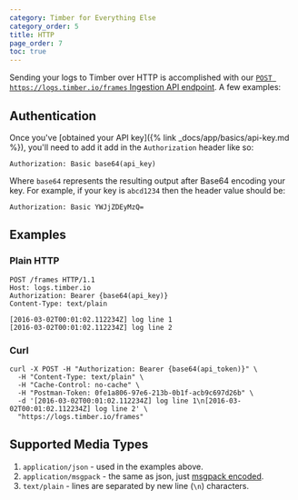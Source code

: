 ```yaml
---
category: Timber for Everything Else
category_order: 5
title: HTTP
page_order: 7
toc: true
---
```


Sending your logs to Timber over HTTP is accomplished with our
[`POST https://logs.timber.io/frames` Ingestion API endpoint](https://api-docs.timber.io/#eaf-2643-c422-7ae9-d39c4b4c4b0e).
A few examples:

## Authentication

Once you've [obtained your API key]({% link _docs/app/basics/api-key.md %}), you'll need to
add it add in the `Authorization` header like so:

```
Authorization: Basic base64(api_key)
```

Where `base64` represents the resulting output after Base64 encoding your key. For example,
if your key is `abcd1234` then the header value should be:

```
Authorization: Basic YWJjZDEyMzQ=
```

## Examples

### Plain HTTP

```
POST /frames HTTP/1.1
Host: logs.timber.io
Authorization: Bearer {base64(api_key)}
Content-Type: text/plain

[2016-03-02T00:01:02.112234Z] log line 1
[2016-03-02T00:01:02.112234Z] log line 2
```

### Curl

```shell
curl -X POST -H "Authorization: Bearer {base64(api_token)}" \
  -H "Content-Type: text/plain" \
  -H "Cache-Control: no-cache" \
  -H "Postman-Token: 0fe1a806-97e6-213b-0b1f-acb9c697d26b" \
  -d '[2016-03-02T00:01:02.112234Z] log line 1\n[2016-03-02T00:01:02.112234Z] log line 2' \
  "https://logs.timber.io/frames"
```

## Supported Media Types

1. `application/json` - used in the examples above.
2. `application/msgpack` - the same as json, just [msgpack encoded](http://msgpack.org).
3. `text/plain` - lines are separated by new line (`\n`) characters.
